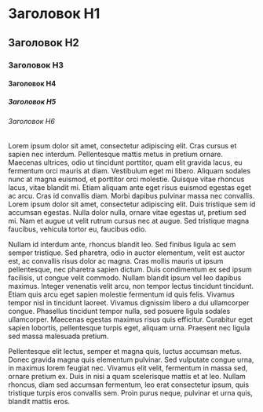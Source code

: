# Заголовок H1
## Заголовок H2
### Заголовок H3
#### Заголовок H4
##### Заголовок H5
###### Заголовок H6

Lorem ipsum dolor sit amet, consectetur adipiscing elit. Cras cursus et sapien nec interdum. Pellentesque mattis metus in pretium ornare. Maecenas ultrices, odio ut tincidunt porttitor, quam elit gravida lacus, eu fermentum orci mauris at diam. Vestibulum eget mi libero. Aliquam sodales nunc at magna euismod, et porttitor orci molestie. Quisque vitae rhoncus lacus, vitae blandit mi. Etiam aliquam ante eget risus euismod egestas eget ac arcu. Cras id convallis diam. Morbi dapibus pulvinar massa nec convallis. Lorem ipsum dolor sit amet, consectetur adipiscing elit. Duis tristique sem id accumsan egestas. Nulla dolor nulla, ornare vitae egestas ut, pretium sed mi. Nam et augue ut velit rutrum cursus nec at augue. Sed tristique magna faucibus, vehicula tortor eu, faucibus odio.

Nullam id interdum ante, rhoncus blandit leo. Sed finibus ligula ac sem semper tristique. Sed pharetra, odio in auctor elementum, velit est auctor est, ac convallis risus dolor ac magna. Cras mollis mauris ut ipsum pellentesque, nec pharetra sapien dictum. Duis condimentum ex sed ipsum facilisis, ut congue velit commodo. Nullam blandit ipsum vel leo dapibus maximus. Integer venenatis velit arcu, non tempor lectus tincidunt tincidunt. Etiam quis arcu eget sapien molestie fermentum id quis felis. Vivamus tempor nisl in tincidunt laoreet. Vivamus dignissim libero a dui ullamcorper congue. Phasellus tincidunt tempor nulla, sed posuere ligula sodales ullamcorper. Maecenas egestas maximus risus quis efficitur. Curabitur eget sapien lobortis, pellentesque turpis eget, aliquam urna. Praesent nec ligula sed massa malesuada pretium.

Pellentesque elit lectus, semper et magna quis, luctus accumsan metus. Donec gravida magna quis elementum pulvinar. Sed vulputate congue urna, in maximus lorem feugiat nec. Vivamus elit velit, fermentum in massa sed, ornare pretium ex. Duis in nisi a quam scelerisque mattis et at leo. Nullam rhoncus, diam sed accumsan fermentum, leo erat consectetur ipsum, quis tristique turpis eros convallis sem. Proin purus neque, pulvinar et urna quis, blandit mattis eros.